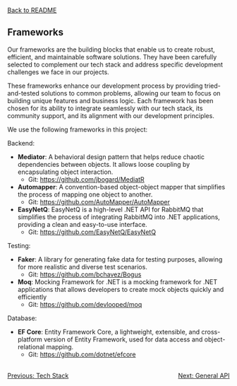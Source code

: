 [Back to README](../README.md)

## Frameworks

Our frameworks are the building blocks that enable us to create robust, efficient, and maintainable software solutions. They have been carefully selected to complement our tech stack and address specific development challenges we face in our projects.

These frameworks enhance our development process by providing tried-and-tested solutions to common problems, allowing our team to focus on building unique features and business logic. Each framework has been chosen for its ability to integrate seamlessly with our tech stack, its community support, and its alignment with our development principles.

We use the following frameworks in this project:

Backend:

- **Mediator**: A behavioral design pattern that helps reduce chaotic dependencies between objects. It allows loose coupling by encapsulating object interaction.
  - Git: https://github.com/jbogard/MediatR
- **Automapper**: A convention-based object-object mapper that simplifies the process of mapping one object to another.
  - Git: https://github.com/AutoMapper/AutoMapper
- **EasyNetQ**: EasyNetQ is a high-level .NET API for RabbitMQ that simplifies the process of integrating RabbitMQ into .NET applications, providing a clean and easy-to-use interface.
  - Git: https://github.com/EasyNetQ/EasyNetQ

Testing:

- **Faker**: A library for generating fake data for testing purposes, allowing for more realistic and diverse test scenarios.
  - Git: https://github.com/bchavez/Bogus
- **Moq**: Mocking Framework for .NET is a mocking framework for .NET applications that allows developers to create mock objects quickly and efficiently
  - Git: https://github.com/devlooped/moq

Database:

- **EF Core**: Entity Framework Core, a lightweight, extensible, and cross-platform version of Entity Framework, used for data access and object-relational mapping.
  - Git: https://github.com/dotnet/efcore

<br>
<div style="display: flex; justify-content: space-between;">
  <a href="./tech-stack.md">Previous: Tech Stack</a>
  <a href="./general-api.md">Next: General API</a>
</div>
